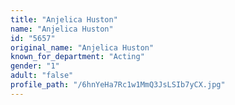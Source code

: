 ```yaml
---
title: "Anjelica Huston"
name: "Anjelica Huston"
id: "5657"
original_name: "Anjelica Huston"
known_for_department: "Acting"
gender: "1"
adult: "false"
profile_path: "/6hnYeHa7Rc1w1MmQ3JsLSIb7yCX.jpg"
---
```

